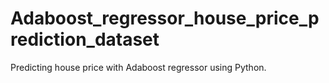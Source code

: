 # Adaboost_regressor_house_price_prediction_dataset
Predicting house price with Adaboost regressor using Python.
